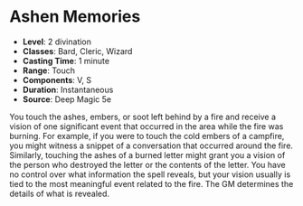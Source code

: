 # Ashen Memories

- **Level**: 2 divination
- **Classes**: Bard, Cleric, Wizard
- **Casting Time**: 1 minute
- **Range**: Touch
- **Components**: V, S
- **Duration**: Instantaneous
- **Source**: Deep Magic 5e

You touch the ashes, embers, or soot left behind by a fire and receive a vision of one significant event that occurred in the area while the fire was burning. For example, if you were to touch the cold embers of a campfire, you might witness a snippet of a conversation that occurred around the fire. Similarly, touching the ashes of a burned letter might grant you a vision of the person who destroyed the letter or the contents of the letter. You have no control over what information the spell reveals, but your vision usually is tied to the most meaningful event related to the fire. The GM determines the details of what is revealed.

